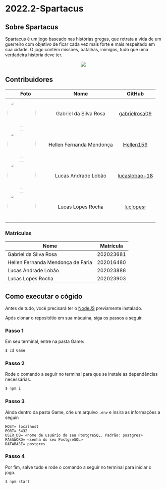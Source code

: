# 2022.2-Spartacus

## Sobre Spartacus

Spartacus é um jogo baseado nas histórias gregas, que retrata a vida de um guerreiro com objetivo de ficar cada vez mais forte e mais respeitado em sua cidade. O jogo contém missões, batalhas, inimigos, tudo que uma verdadeira história deve ter.

<div style="text-align:center"><img src="https://thumbs.gfycat.com/AnguishedFirstKangaroo-size_restricted.gif"></div>

## Contribuidores

|                                                                                        **Foto**                                                                                         |         **Nome**         |                    **GitHub**                     |
| :-------------------------------------------------------------------------------------------------------------------------------------------------------------------------------------: | :----------------------: | :-----------------------------------------------: |
| <a href="https://github.com/gabrielrosa09"><img src="https://avatars.githubusercontent.com/u/65716283?v=4" height="auto" width="90" style="border-radius:50%"></a> &nbsp; &nbsp; &nbsp; |  Gabriel da Silva Rosa   | [gabrielrosa09](https://github.com/gabrielrosa09) |
|   <a href="https://github.com/Hellen159"><img src="https://avatars.githubusercontent.com/u/84354824?v=4" height="auto" width="90" style="border-radius:50%"></a> &nbsp; &nbsp; &nbsp;   | Hellen Fernanda Mendonça |     [Hellen159](https://github.com/Hellen159)     |
| <a href="https://github.com/lucaslobao-18"><img src="https://avatars.githubusercontent.com/u/83256558?v=4" height="auto" width="90" style="border-radius:50%"></a> &nbsp; &nbsp; &nbsp; |   Lucas Andrade Lobão    | [lucaslobao-18](https://github.com/lucaslobao-18) |
|   <a href="https://github.com/luclopesr"><img src="https://avatars.githubusercontent.com/u/88348202?v=4" height="auto" width="90" style="border-radius:50%"></a> &nbsp; &nbsp; &nbsp;   |    Lucas Lopes Rocha     |     [luclopesr](https://github.com/luclopesr)     |

### Matrículas

| Nome                              | Matrícula |
| --------------------------------- | --------- |
| Gabriel da Silva Rosa             | 202023681 |
| Hellen Fernanda Mendonça de Faria | 202016480 |
| Lucas Andrade Lobão               | 202023888 |
| Lucas Lopes Rocha                 | 202023903 |

## Como executar o cógido

Antes de tudo, você precisará ter o [NodeJS](https://nodejs.org/en/) previamente instalado.

Após clonar o repositótio em sua máquina, siga os passos a seguir.

### Passo 1
Em seu terminal, entre na pasta Game:
```bash
$ cd Game
```

### Passo 2
Rode o comando a seguir no terminal para que se instale as dependências necessárias.
```bash
$ npm i
```

### Passo 3
Ainda dentro da pasta Game, crie um arquivo `.env` e insira as informações a seguir:

```
HOST= localhost
PORT= 5432
USER_DB= <nome de usuário do seu PostgreSQL. Padrão: postgres>
PASSWORD= <senha do seu PostgreSQL>
DATABASE= postgres
```

### Passo 4
Por fim, salve tudo e rode o comando a seguir no terminal para iniciar o jogo.
```bash
$ npm start
```